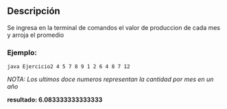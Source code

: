 ## Descripción
Se ingresa en la terminal de comandos el valor de produccion de cada mes y arroja el promedio
### Ejemplo:
`java Ejercicio2 4 5 7 8 9 1 2 6 4 8 7 12`

_NOTA: Los ultimos doce numeros representan la cantidad por mes en un año_

**resultado: 6.083333333333333**
